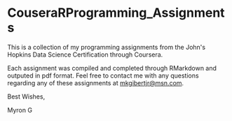 # CouseraRProgramming_Assignments

This is a collection of my programming assignments from the John's Hopkins Data Science Certification through Coursera.

Each assignment was compiled and completed through RMarkdown and outputed in pdf format.  Feel free to contact me with any questions regarding any of these assignments at mkgibertjr@msn.com.

Best Wishes,

Myron G
